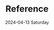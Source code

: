---
date:
- 2024-04-13 Saturday
layout: list
title: Reference
tags:
categories:
lastMod: 2024-06-11
---